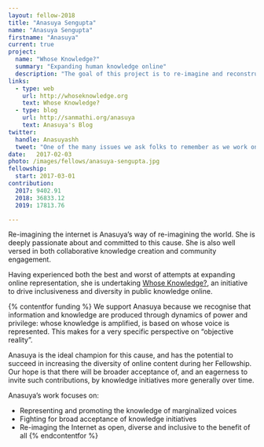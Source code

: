 ```yaml
---
layout: fellow-2018
title: "Anasuya Sengupta"
name: "Anasuya Sengupta"
firstname: "Anasuya"
current: true
project:
  name: "Whose Knowledge?"
  summary: "Expanding human knowledge online"
  description: "The goal of this project is to re-imagine and reconstruct the Internet to represent and benefit all."
links:
  - type: web
    url: http://whoseknowledge.org
    text: Whose Knowledge?
  - type: blog
    url: http://sanmathi.org/anasuya
    text: Anasuya's Blog
twitter:
  handle: Anasuyashh
  tweet: "One of the many issues we ask folks to remember as we work on @WhoseKnowledge is made visible and vocal in the world, and how you design/code for it. Not speaking English doesn't mean we're stupid, it means we speak one of the other 7000 languages of the majority of the world."
date:   2017-02-03
photo: /images/fellows/anasuya-sengupta.jpg
fellowship:
  start: 2017-03-01
contribution:
  2017: 9402.91
  2018: 36833.12
  2019: 17813.76 

---
```

Re-imagining the internet is Anasuya’s way of re-imagining the world. She is deeply passionate about and committed to this cause. She is also well versed in both collaborative knowledge creation and community engagement. 

Having experienced both the best and worst of attempts at expanding online representation, she is undertaking [Whose Knowledge?](http://whoseknowledge.org), an initiative to drive inclusiveness and diversity in public knowledge online.

{% contentfor funding %}
We support Anasuya because we recognise that information and knowledge are produced through dynamics of power and privilege: whose knowledge is amplified, is based on whose voice is represented. This makes for a very specific perspective on “objective reality”. 

Anasuya is the ideal champion for this cause, and has the potential to succeed in increasing the diversity of online content during her Fellowship. Our hope is that there will be broader acceptance of, and an eagerness to invite such contributions, by knowledge initiatives more generally over time.

Anasuya’s work focuses on: 

- Representing and promoting the knowledge of marginalized voices
- Fighting for broad acceptance of knowledge initiatives
- Re-imaging the Internet as open, diverse and inclusive to the benefit of all
{% endcontentfor %}